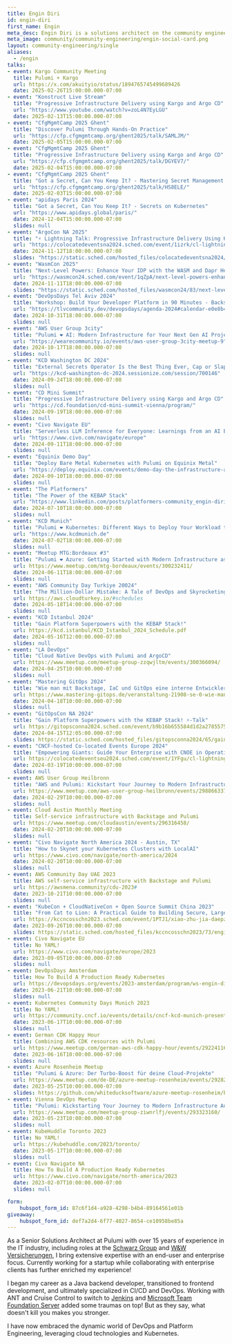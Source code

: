 ```yaml
---
title: Engin Diri
id: engin-diri
first_name: Engin
meta_desc: Engin Diri is a solutions architect on the community engineering team.
meta_image: community/community-engineering/engin-social-card.png
layout: community-engineering/single
aliases:
  - /engin
talks:
- event: Kargo Community Meeting
  title: Pulumi + Kargo
  url: https://x.com/akuityio/status/1894765745499689426
  date: 2025-02-26T15:00:00.000-07:00  
- event: "Konstruct Live Stream"
  title: "Progressive Infrastructure Delivery using Kargo and Argo CD"
  url: "https://www.youtube.com/watch?v=zoL4N7EyLGU"
  date: 2025-02-13T15:00:00.000-07:00  
- event: "CfgMgmtCamp 2025 Ghent"
  title: "Discover Pulumi Through Hands-On Practice"
  url: "https://cfp.cfgmgmtcamp.org/ghent2025/talk/SAMLJM/"
  date: 2025-02-05T15:00:00.000-07:00
- event: "CfgMgmtCamp 2025 Ghent"
  title: "Progressive Infrastructure Delivery using Kargo and Argo CD"
  url: "https://cfp.cfgmgmtcamp.org/ghent2025/talk/DGYEV7/"
  date: 2025-02-04T15:00:00.000-07:00  
- event: "CfgMgmtCamp 2025 Ghent"
  title: "Got a Secret, Can You Keep It? - Mastering Secret Management in Kubernetes"
  url: "https://cfp.cfgmgmtcamp.org/ghent2025/talk/HS8ELE/"
  date: 2025-02-03T15:00:00.000-07:00
- event: "apidays Paris 2024"
  title: "Got a Secret, Can You Keep It? - Secrets on Kubernetes"
  url: "https://www.apidays.global/paris/"
  date: 2024-12-04T15:00:00.000-07:00
  slides: null
- event: "ArgoCon NA 2025"
  title: "⚡ Lightning Talk: Progressive Infrastructure Delivery Using Kargo and Argo CD"
  url: "https://colocatedeventsna2024.sched.com/event/1izrk/cl-lightning-talk-progressive-infrastructure-delivery-using-kargo-and-argo-cd-engin-diri-pulumi"
  date: 2024-11-12T18:00:00.000-07:00
  slides: "https://static.sched.com/hosted_files/colocatedeventsna2024/a3/kubecon-2024-na-progressive-infrastructure-delivery-using-kargo-and-argo-cd.pdf"
- event: "WasmCon 2025"
  title: "Next-Level Powers: Enhance Your IDP with the WASM and Dapr Hero Team-Up!"
  url: "https://wasmcon24.sched.com/event/1qZpA/next-level-powers-enhance-your-idp-with-the-wasm-and-dapr-hero-team-up-engin-diri-pulumi"
  date: 2024-11-11T18:00:00.000-07:00
  slides: "https://static.sched.com/hosted_files/wasmcon24/83/next-level-powers-enhance-your-idp-with-the-wasm-and-dapr-hero-team-up.pdf"
- event: "DevOpsDays Tel Aviv 2024"
  title: "Workshop: Build Your Developer Platform in 90 Minutes - Backstage + ArgoCD + K8s"
  url: "https://tlvcommunity.dev/devopsdays/agenda-2024#calendar-e0e8b4b4-54d8-4a8a-ab08-a15509b32a9d-event-m2bkpv13"
  date: 2024-10-31T18:00:00.000-07:00
  slides: null
- event: "AWS User Group 3city"
  title: "Pulumi ❤️ AI: Modern Infrastructure for Your Next Gen AI Project"
  url: "https://wearecommunity.io/events/aws-user-group-3city-meetup-9"
  date: 2024-10-17T18:00:00.000-07:00
  slides: null
- event: "KCD Washington DC 2024"
  title: "External Secrets Operator Is the Best Thing Ever, Cap or Slap?"
  url: "https://kcd-washington-dc-2024.sessionize.com/session/700146"
  date: 2024-09-24T18:00:00.000-07:00
  slides: null
- event: "CD Mini Summit"
  title: "Progressive Infrastructure Delivery using Kargo and Argo CD"
  url: "https://cd.foundation/cd-mini-summit-vienna/program/"
  date: 2024-09-19T18:00:00.000-07:00
  slides: null
- event: "Civo Navigate EU"
  title: "Serverless LLM Inference for Everyone: Learnings from an AI Beginner!"
  url: "https://www.civo.com/navigate/europe"
  date: 2024-09-11T18:00:00.000-07:00
  slides: null
- event: "Equinix Demo Day"
  title: "Deploy Bare Metal Kubernetes with Pulumi on Equinix Metal"
  url: "https://deploy.equinix.com/events/demo-day-the-infrastructure-as-code-edition/"
  date: 2024-09-10T18:00:00.000-07:00
  slides: null
- event: "The Platformers"
  title: "The Power of the KEBAP Stack"
  url: "https://www.linkedin.com/posts/platformers-community_engin-diri-customer-experience-architect-activity-7212732472592142336-Dd_R"
  date: 2024-07-10T18:00:00.000-07:00
  slides: null  
- event: "KCD Munich"
  title: "Pulumi ❤️ Kubernetes: Different Ways to Deploy Your Workload to Kubernetes"
  url: "https://www.kcdmunich.de"
  date: 2024-07-02T18:00:00.000-07:00
  slides: null
- event: "Meetup MTG:Bordeaux #3"
  title: "Pulumi ❤️ Azure: Getting Started with Modern Infrastructure as Code"
  url: https://www.meetup.com/mtg-bordeaux/events/300232411/
  date: 2024-06-11T18:00:00.000-07:00
  slides: null  
- event: "AWS Community Day Turkiye 20024"
  title: "The Million-Dollar Mistake: A Tale of DevOps and Skyrocketing AWS Bills"
  url: https://aws.cloudturkey.io/#schedules
  date: 2024-05-18T14:00:00.000-07:00
  slides: null
- event: "KCD Istanbul 2024"
  title: "Gain Platform Superpowers with the KEBAP Stack!"
  url: https://kcd.istanbul/KCD_Istanbul_2024_Schedule.pdf
  date: 2024-05-16T12:00:00.000-07:00
  slides: null
- event: "LA DevOps"
  title: "Cloud Native DevOps with Pulumi and ArgoCD"
  url: https://www.meetup.com/meetup-group-zzqwjltm/events/300366094/
  date: 2024-04-25T10:00:00.000-07:00
  slides: null
- event: "Mastering GitOps 2024"
  title: "Wie man mit Backstage, IaC und GitOps eine interne Entwicklerplattform auf Kubernetes aufbaut"
  url: https://www.mastering-gitops.de/veranstaltung-21908-se-0-wie-man-mit-backstage-iac-und-gitops-eine-interne-entwicklerplattform-auf-kubernetes-aufbaut.html
  date: 2024-04-18T10:00:00.000-07:00
  slides: null
- event: "GitOpsCon NA 2024"
  title: "Gain Platform Superpowers with the KEBAP Stack! ⚡-Talk"
  url: https://gitopsconna2024.sched.com/event/b9b16b655584d1d2a27855757eb3fc37
  date: 2024-04-15T12:05:00.000-07:00
  slides: https://static.sched.com/hosted_files/gitopsconna2024/65/gain-platform-superpowers-with-the-kebap-stack.pdf
- event: "CNCF-hosted Co-located Events Europe 2024"
  title: "Empowering Giants: Guide Your Enterprise with CNOE in Operational Tech Choices"
  url: https://colocatedeventseu2024.sched.com/event/1YFgu/cl-lightning-talk-empowering-giants-guide-your-enterprise-with-cnoe-in-operational-tech-choices-engin-diri-pulumi
  date: 2024-03-19T10:00:00.000-07:00
  slides: null
- event: AWS User Group Heilbronn
  title: "AWS and Pulumi: Kickstart Your Journey to Modern Infrastructure Automation"
  url: https://www.meetup.com/aws-user-group-heilbronn/events/298866337/
  date: 2024-02-29T10:00:00.000-07:00
  slides: null
- event: Cloud Austin Monthly Meeting
  title: Self-service infrastructure with Backstage and Pulumi
  url: https://www.meetup.com/cloudaustin/events/296316458/
  date: 2024-02-20T10:00:00.000-07:00
  slides: null
- event: "Civo Navigate North America 2024 - Austin, TX"
  title: "How to Skynet your Kubernetes Clusters with LocalAI"
  url: https://www.civo.com/navigate/north-america/2024
  date: 2024-02-20T10:00:00.000-07:00
  slides: null
- event: AWS Community Day UAE 2023
  title: AWS self-service infrastructure with Backstage and Pulumi
  url: https://awsmena.community/cdu-2023#
  date: 2023-10-21T10:00:00.000-07:00
  slides: null
- event: "KubeCon + CloudNativeCon + Open Source Summit China 2023"
  title: "From Cat to Lion: A Practical Guide to Building Secure, Large-Scale CI/CD Platforms with Tekton and Pulumi"
  url: https://kccncosschn2023.sched.com/event/1PTJ1/xiao-zhu-jia-daepzhi-tektonre-mao-cicd-zha-zhi-tutorial-from-cat-to-lion-a-practical-guide-to-building-secure-large-scale-cicd-platforms-with-tekton-engin-diri-pulumi
  date: 2023-09-26T10:00:00.000-07:00
  slides: https://static.sched.com/hosted_files/kccncosschn2023/73/engin_diri_from_cat_to_lion_a_practical_guide_to_building_secure_large_scale_ci_cd_platforms_with_tekton.pdf
- event: Civo Navigate EU
  title: No YAML!
  url: https://www.civo.com/navigate/europe/2023
  date: 2023-09-05T10:00:00.000-07:00
  slides: null
- event: DevOpsDays Amsterdam
  title: How To Build A Production Ready Kubernetes
  url: https://devopsdays.org/events/2023-amsterdam/program/ws-engin-diri-ringo-de-smet
  date: 2023-06-21T10:00:00.000-07:00
  slides: null
- event: Kubernetes Community Days Munich 2023
  title: No YAML!
  url: https://community.cncf.io/events/details/cncf-kcd-munich-presents-kcd-munich-2023/
  date: 2023-06-17T10:00:00.000-07:00
  slides: null
- event: German CDK Happy Hour
  title: Combining AWS CDK resources with Pulumi
  url: https://www.meetup.com/german-aws-cdk-happy-hour/events/292241169/
  date: 2023-06-16T10:00:00.000-07:00
  slides: null
- event: Azure Rosenheim Meetup
  title: "Pulumi & Azure: Der Turbo-Boost für deine Cloud-Projekte"
  url: https://www.meetup.com/de-DE/azure-meetup-rosenheim/events/292822487/
  date: 2023-05-25T10:00:00.000-07:00
  slides: https://github.com/whiteducksoftware/azure-meetup-rosenheim/blob/master/Azure-Meetup-2023-05-25-Pulumi-and-Azure-Der-Turbo-Boost-fuer-deine-Cloud-Projekte/2023-05-25-azure-rosenheim-meetup.pdf
- event: Vienna DevOps Meetup
  title: "Pulumi: Kickstarting Your Journey to Modern Infrastructure Automation"
  url: https://www.meetup.com/meetup-group-ziwnrlfj/events/293323160/
  date: 2023-05-23T10:00:00.000-07:00
  slides: null
- event: KubeHuddle Toronto 2023
  title: No YAML!
  url: https://kubehuddle.com/2023/toronto/
  date: 2023-05-17T10:00:00.000-07:00
  slides: null
- event: Civo Navigate NA
  title: How To Build A Production Ready Kubernetes
  url: https://www.civo.com/navigate/north-america/2023
  date: 2023-02-07T10:00:00.000-07:00
  slides: null

form:
    hubspot_form_id: 87c6f1d4-a928-4298-b4b4-89164561e01b
giveaway:
    hubspot_form_id: def7a2d4-6f77-4027-8654-ce10958be85a
---
```


As a Senior Solutions Architect at Pulumi with over 15 years of experience in the IT industry, including roles at the [Schwarz Group](https://schwarz-digits.de/) and [W&W Versicherungen](https://www.ww-ag.com/de/ww-informatik), I bring extensive expertise with an end-user and enterprise focus. Currently working for a startup while collaborating with enterprise clients has further enriched my experience!

I began my career as a Java backend developer, transitioned to frontend development, and ultimately specialized in CI/CD and DevOps. Working with ANT and Cruise Control to switch to [Jenkins](https://www.jenkins.io/) and [Microsoft Team Foundation Server](https://learn.microsoft.com/en-us/previous-versions/azure/devops/all/overview?view=tfs-2018) added some traumas on top! But as they say, what doesn't kill you makes you stronger.

I have now embraced the dynamic world of DevOps and Platform Engineering, leveraging cloud technologies and Kubernetes.
